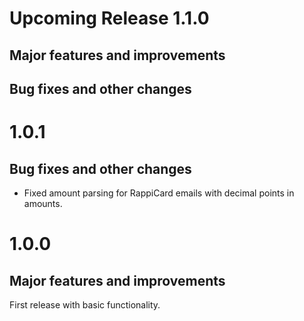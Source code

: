 # Upcoming Release 1.1.0
## Major features and improvements

## Bug fixes and other changes

# 1.0.1
## Bug fixes and other changes
* Fixed amount parsing for RappiCard emails with decimal points in amounts.

# 1.0.0
## Major features and improvements
First release with basic functionality.
